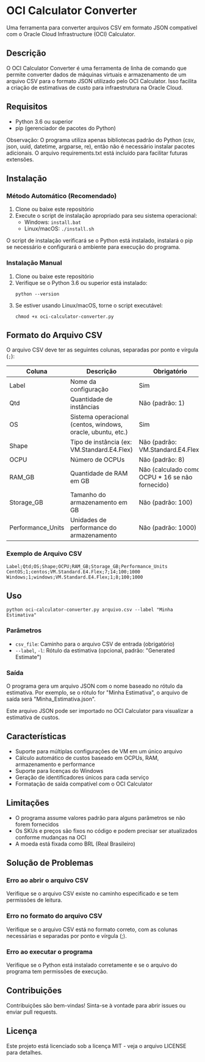 # OCI Calculator Converter

Uma ferramenta para converter arquivos CSV em formato JSON compatível com o Oracle Cloud Infrastructure (OCI) Calculator.

## Descrição

O OCI Calculator Converter é uma ferramenta de linha de comando que permite converter dados de máquinas virtuais e armazenamento de um arquivo CSV para o formato JSON utilizado pelo OCI Calculator. Isso facilita a criação de estimativas de custo para infraestrutura na Oracle Cloud.

## Requisitos

- Python 3.6 ou superior
- pip (gerenciador de pacotes do Python)

Observação: O programa utiliza apenas bibliotecas padrão do Python (csv, json, uuid, datetime, argparse, re), então não é necessário instalar pacotes adicionais. O arquivo requirements.txt está incluído para facilitar futuras extensões.

## Instalação

### Método Automático (Recomendado)

1. Clone ou baixe este repositório
2. Execute o script de instalação apropriado para seu sistema operacional:
   - Windows: `install.bat`
   - Linux/macOS: `./install.sh`

O script de instalação verificará se o Python está instalado, instalará o pip se necessário e configurará o ambiente para execução do programa.

### Instalação Manual

1. Clone ou baixe este repositório
2. Verifique se o Python 3.6 ou superior está instalado:
   ```
   python --version
   ```
3. Se estiver usando Linux/macOS, torne o script executável:
   ```
   chmod +x oci-calculator-converter.py
   ```

## Formato do Arquivo CSV

O arquivo CSV deve ter as seguintes colunas, separadas por ponto e vírgula (`;`):

| Coluna | Descrição | Obrigatório |
|--------|-----------|-------------|
| Label | Nome da configuração | Sim |
| Qtd | Quantidade de instâncias | Não (padrão: 1) |
| OS | Sistema operacional (centos, windows, oracle, ubuntu, etc.) | Sim |
| Shape | Tipo de instância (ex: VM.Standard.E4.Flex) | Não (padrão: VM.Standard.E4.Flex) |
| OCPU | Número de OCPUs | Não (padrão: 8) |
| RAM_GB | Quantidade de RAM em GB | Não (calculado como OCPU * 16 se não fornecido) |
| Storage_GB | Tamanho do armazenamento em GB | Não (padrão: 100) |
| Performance_Units | Unidades de performance do armazenamento | Não (padrão: 1000) |

### Exemplo de Arquivo CSV

```
Label;Qtd;OS;Shape;OCPU;RAM_GB;Storage_GB;Performance_Units
CentOS;1;centos;VM.Standard.E4.Flex;7;14;100;1000
Windows;1;windows;VM.Standard.E4.Flex;1;8;100;1000
```

## Uso

```
python oci-calculator-converter.py arquivo.csv --label "Minha Estimativa"
```

### Parâmetros

- `csv_file`: Caminho para o arquivo CSV de entrada (obrigatório)
- `--label`, `-l`: Rótulo da estimativa (opcional, padrão: "Generated Estimate")

### Saída

O programa gera um arquivo JSON com o nome baseado no rótulo da estimativa. Por exemplo, se o rótulo for "Minha Estimativa", o arquivo de saída será "Minha_Estimativa.json".

Este arquivo JSON pode ser importado no OCI Calculator para visualizar a estimativa de custos.

## Características

- Suporte para múltiplas configurações de VM em um único arquivo
- Cálculo automático de custos baseado em OCPUs, RAM, armazenamento e performance
- Suporte para licenças do Windows
- Geração de identificadores únicos para cada serviço
- Formatação de saída compatível com o OCI Calculator

## Limitações

- O programa assume valores padrão para alguns parâmetros se não forem fornecidos
- Os SKUs e preços são fixos no código e podem precisar ser atualizados conforme mudanças na OCI
- A moeda está fixada como BRL (Real Brasileiro)

## Solução de Problemas

### Erro ao abrir o arquivo CSV

Verifique se o arquivo CSV existe no caminho especificado e se tem permissões de leitura.

### Erro no formato do arquivo CSV

Verifique se o arquivo CSV está no formato correto, com as colunas necessárias e separadas por ponto e vírgula (;).

### Erro ao executar o programa

Verifique se o Python está instalado corretamente e se o arquivo do programa tem permissões de execução.

## Contribuições

Contribuições são bem-vindas! Sinta-se à vontade para abrir issues ou enviar pull requests.

## Licença

Este projeto está licenciado sob a licença MIT - veja o arquivo LICENSE para detalhes. 